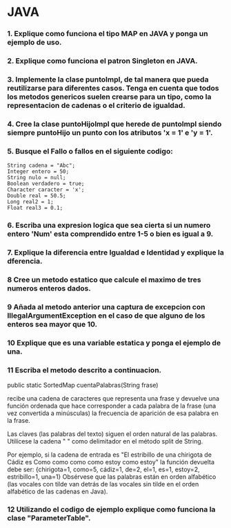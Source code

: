 # JAVA 

### 1. Explique como funciona el tipo MAP en JAVA y ponga un ejemplo de uso.

### 2. Explique como funciona el patron Singleton en JAVA.

### 3. Implemente la clase puntolmpl, de tal manera que pueda reutilizarse para diferentes casos. Tenga en cuenta que todos los metodos genericos suelen crearse para un tipo, como la representacion de cadenas o el criterio de igualdad.

### 4. Cree la clase puntoHijolmpl que herede de puntolmpl siendo siempre puntoHijo un punto con los atributos 'x = 1' e 'y = 1'.

### 5. Busque el Fallo o fallos en el siguiente codigo:

    String cadena = "Abc"; 
    Integer entero = 50; 
    String nulo = null; 
    Boolean verdadero = true; 
    Character caracter = 'x'; 
    Double real = 50.5; 
    Long real2 = 1; 
    Float real3 = 0.1;
    
### 6. Escriba una expresion logica que sea cierta si un numero entero 'Num' esta comprendido entre 1-5 o bien es igual a 9.

### 7. Explique la diferencia entre Igualdad e Identidad y explique la dferencia.

### 8 Cree un metodo estatico que calcule el maximo de tres numeros enteros dados.

### 9 Añada al metodo anterior una captura de excepcion con IllegalArgumentException en el caso de que alguno de los enteros sea mayor que 10.

### 10 Explique que es una variable estatica y ponga el ejemplo de una.

### 11 Escriba el metodo descrito a continuacion.

  public static SortedMap cuentaPalabras(String frase)
  
  recibe una cadena de caracteres que representa una frase y devuelve una función ordenada que hace corresponder a cada palabra de la frase (una vez convertida a minúsculas) la frecuencia de aparición de esa palabra en la frase.
  
  Las claves (las palabras del texto) siguen el orden natural de las palabras. Utilícese la cadena " " como delimitador en el método split de String.
  
  Por ejemplo, si la cadena de entrada es "El estribillo de una chirigota de Cádiz es Como como como como estoy como estoy" la función devuelta debe ser: {chirigota=1, como=5, cádiz=1, de=2, el=1, es=1, estoy=2, estribillo=1, una=1} Obsérvese que las palabras están en orden alfabético (las vocales con tilde van detrás de las vocales sin tilde en el orden alfabético de las cadenas en Java).
  
 ### 12 Utilizando el codigo de ejemplo explique como funciona la clase "ParameterTable".
 
  
